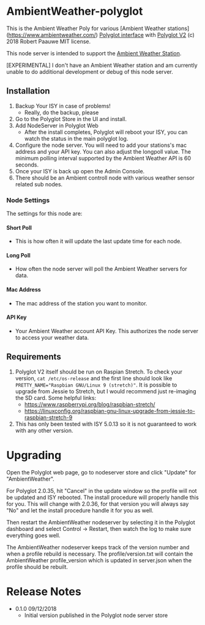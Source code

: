 
# AmbientWeather-polyglot

This is the Ambient Weather Poly for various [Ambient Weather stations] (https://www.ambientweather.com/) [Polyglot interface](http://www.universal-devices.com/developers/polyglot/docs/) with  [Polyglot V2](https://github.com/Einstein42/udi-polyglotv2)
(c) 2018 Robert Paauwe
MIT license.

This node server is intended to support the [Ambient Weather Station](http://www.ambientweather.com/). 

[EXPERIMENTAL]
I don't have an Ambient Weather station and am currently unable to do additional development or debug of this node server.

## Installation

1. Backup Your ISY in case of problems!
   * Really, do the backup, please
2. Go to the Polyglot Store in the UI and install.
3. Add NodeServer in Polyglot Web
   * After the install completes, Polyglot will reboot your ISY, you can watch the status in the main polyglot log.
4. Configure the node server. You will need to add your stations's mac address and your API key. You can also adjust the longpoll value. The minimum polling interval supported by the Ambient Weather API is 60 seconds.
5. Once your ISY is back up open the Admin Console.
6. There should be an Ambient controll node with various weather sensor related sub nodes.

### Node Settings
The settings for this node are:

#### Short Poll
   * This is how often it will update the last update time for each node.
#### Long Poll
   * How often the node server will poll the Ambient Weather servers for data.
#### Mac Address
   * The mac address of the station you want to monitor.
#### API Key
   * Your Ambient Weather account API Key. This authorizes the node server to access your weather data.


## Requirements

1. Polyglot V2 itself should be run on Raspian Stretch.
  To check your version, ```cat /etc/os-release``` and the first line should look like
  ```PRETTY_NAME="Raspbian GNU/Linux 9 (stretch)"```. It is possible to upgrade from Jessie to
  Stretch, but I would recommend just re-imaging the SD card.  Some helpful links:
   * https://www.raspberrypi.org/blog/raspbian-stretch/
   * https://linuxconfig.org/raspbian-gnu-linux-upgrade-from-jessie-to-raspbian-stretch-9
2. This has only been tested with ISY 5.0.13 so it is not guaranteed to work with any other version.

# Upgrading

Open the Polyglot web page, go to nodeserver store and click "Update" for "AmbientWeather".

For Polyglot 2.0.35, hit "Cancel" in the update window so the profile will not be updated and ISY rebooted.  The install procedure will properly handle this for you.  This will change with 2.0.36, for that version you will always say "No" and let the install procedure handle it for you as well.

Then restart the AmbientWeather nodeserver by selecting it in the Polyglot dashboard and select Control -> Restart, then watch the log to make sure everything goes well.

The AmbientWeather nodeserver keeps track of the version number and when a profile rebuild is necessary.  The profile/version.txt will contain the AmbientWeather profile_version which is updated in server.json when the profile should be rebuilt.

# Release Notes

- 0.1.0 09/12/2018
   - Initial version published in the Polyglot node server store
